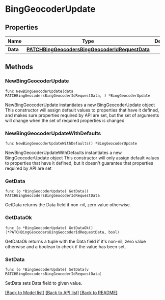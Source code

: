 # BingGeocoderUpdate

## Properties

Name | Type | Description | Notes
------------ | ------------- | ------------- | -------------
**Data** | [**PATCHBingGeocodersBingGeocoderIdRequestData**](PATCHBingGeocodersBingGeocoderIdRequestData.md) |  | 

## Methods

### NewBingGeocoderUpdate

`func NewBingGeocoderUpdate(data PATCHBingGeocodersBingGeocoderIdRequestData, ) *BingGeocoderUpdate`

NewBingGeocoderUpdate instantiates a new BingGeocoderUpdate object
This constructor will assign default values to properties that have it defined,
and makes sure properties required by API are set, but the set of arguments
will change when the set of required properties is changed

### NewBingGeocoderUpdateWithDefaults

`func NewBingGeocoderUpdateWithDefaults() *BingGeocoderUpdate`

NewBingGeocoderUpdateWithDefaults instantiates a new BingGeocoderUpdate object
This constructor will only assign default values to properties that have it defined,
but it doesn't guarantee that properties required by API are set

### GetData

`func (o *BingGeocoderUpdate) GetData() PATCHBingGeocodersBingGeocoderIdRequestData`

GetData returns the Data field if non-nil, zero value otherwise.

### GetDataOk

`func (o *BingGeocoderUpdate) GetDataOk() (*PATCHBingGeocodersBingGeocoderIdRequestData, bool)`

GetDataOk returns a tuple with the Data field if it's non-nil, zero value otherwise
and a boolean to check if the value has been set.

### SetData

`func (o *BingGeocoderUpdate) SetData(v PATCHBingGeocodersBingGeocoderIdRequestData)`

SetData sets Data field to given value.



[[Back to Model list]](../README.md#documentation-for-models) [[Back to API list]](../README.md#documentation-for-api-endpoints) [[Back to README]](../README.md)


